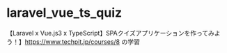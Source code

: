# laravel_vue_ts_quiz
【Laravel x Vue.js3 x TypeScript】SPAクイズアプリケーションを作ってみよう！】https://www.techpit.jp/courses/8 の学習

